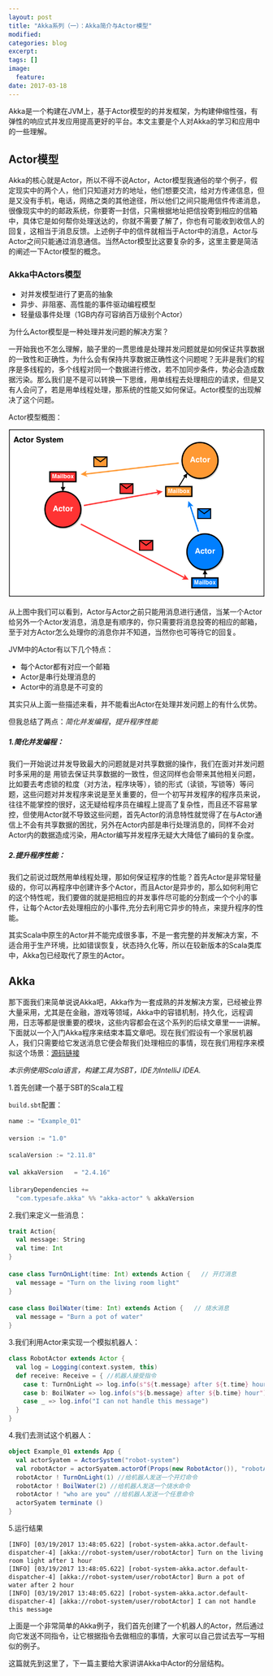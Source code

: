 ```yaml
---
layout: post
title: "Akka系列（一）：Akka简介与Actor模型"
modified:
categories: blog
excerpt:
tags: []
image:
  feature:
date: 2017-03-18
---
```

Akka是一个构建在JVM上，基于Actor模型的的并发框架，为构建伸缩性强，有弹性的响应式并发应用提高更好的平台。本文主要是个人对Akka的学习和应用中的一些理解。

## Actor模型
Akka的核心就是Actor，所以不得不说Actor，Actor模型我通俗的举个例子，假定现实中的两个人，他们只知道对方的地址，他们想要交流，给对方传递信息，但是又没有手机，电话，网络之类的其他途径，所以他们之间只能用信件传递消息，很像现实中的的邮政系统，你要寄一封信，只需根据地址把信投寄到相应的信箱中，具体它是如何帮你处理送达的，你就不需要了解了，你也有可能收到收信人的回复，这相当于消息反馈。上述例子中的信件就相当于Actor中的消息，Actor与Actor之间只能通过消息通信。当然Actor模型比这要复杂的多，这里主要是简洁的阐述一下Actor模型的概念。

### Akka中Actors模型
- 对并发模型进行了更高的抽象
- 异步、非阻塞、高性能的事件驱动编程模型
- 轻量级事件处理（1GB内存可容纳百万级别个Actor）

为什么Actor模型是一种处理并发问题的解决方案？

一开始我也不怎么理解，脑子里的一贯思维是处理并发问题就是如何保证共享数据的一致性和正确性，为什么会有保持共享数据正确性这个问题呢？无非是我们的程序是多线程的，多个线程对同一个数据进行修改，若不加同步条件，势必会造成数据污染。那么我们是不是可以转换一下思维，用单线程去处理相应的请求，但是又有人会问了，若是用单线程处理，那系统的性能又如何保证。Actor模型的出现解决了这个问题。

Actor模型概图：

![Actor模型](/images/actor-model.png)

从上图中我们可以看到，Actor与Actor之前只能用消息进行通信，当某一个Actor给另外一个Actor发消息，消息是有顺序的，你只需要将消息投寄的相应的邮箱，至于对方Actor怎么处理你的消息你并不知道，当然你也可等待它的回复。

JVM中的Actor有以下几个特点：

- 每个Actor都有对应一个邮箱
- Actor是串行处理消息的
- Actor中的消息是不可变的

其实只从上面一些描述来看，并不能看出Actor在处理并发问题上的有什么优势。

但我总结了两点：*简化并发编程*，*提升程序性能*

##### 1.简化并发编程：

我们一开始说过并发导致最大的问题就是对共享数据的操作，我们在面对并发问题时多采用的是
用锁去保证共享数据的一致性，但这同样也会带来其他相关问题，比如要去考虑锁的粒度（对方法，程序块等），锁的形式（读锁，写锁等）等问题，这些问题对并发程序来说是至关重要的，但一个初写并发程序的程序员来说，往往不能掌控的很好，这无疑给程序员在编程上提高了复杂性，而且还不容易掌控，但使用Actor就不导致这些问题，首先Actor的消息特性就觉得了在与Actor通信上不会有共享数据的困扰，另外在Actor内部是串行处理消息的，同样不会对Actor内的数据造成污染，用Actor编写并发程序无疑大大降低了编码的复杂度。

##### 2.提升程序性能：

我们之前说过既然用单线程处理，那如何保证程序的性能？首先Actor是非常轻量级的，你可以再程序中创建许多个Actor，而且Actor是异步的，那么如何利用它的这个特性呢，我们要做的就是把相应的并发事件尽可能的分割成一个个小的事件，让每个Actor去处理相应的小事件,充分去利用它异步的特点，来提升程序的性能。


其实Scala中原生的Actor并不能完成很多事，不是一套完整的并发解决方案，不适合用于生产环境，比如错误恢复，状态持久化等，所以在较新版本的Scala类库中，Akka包已经取代了原生的Actor。

## Akka

那下面我们来简单说说Akka吧，Akka作为一套成熟的并发解决方案，已经被业界大量采用，尤其是在金融，游戏等领域，Akka中的容错机制，持久化，远程调用，日志等都是很重要的模块，这些内容都会在这个系列的后续文章里一一讲解。下面就以一个入门Akka程序来结束本篇文章吧。现在我们假设有一个家居机器人，我们只需要给它发送消息它便会帮我们处理相应的事情，现在我们用程序来模拟这个场景：[源码链接](https://github.com/godpan/akka-demo/tree/master/Example_01)

*本示例使用Scala语言，构建工具为SBT，IDE为IntelliJ IDEA.*

1.首先创建一个基于SBT的Scala工程

`build.sbt`配置：

```scala
name := "Example_01"

version := "1.0"

scalaVersion := "2.11.8"

val akkaVersion   = "2.4.16"

libraryDependencies +=
  "com.typesafe.akka" %% "akka-actor" % akkaVersion
```
2.我们来定义一些消息：

```scala
trait Action{
  val message: String
  val time: Int
}

case class TurnOnLight(time: Int) extends Action {   // 开灯消息
  val message = "Turn on the living room light"
}

case class BoilWater(time: Int) extends Action {   // 烧水消息
  val message = "Burn a pot of water"
}
```
3.我们利用Actor来实现一个模拟机器人：

```scala
class RobotActor extends Actor {
  val log = Logging(context.system, this)
  def receive: Receive = { //机器人接受指令
    case t: TurnOnLight => log.info(s"${t.message} after ${t.time} hour")
    case b: BoilWater => log.info(s"${b.message} after ${b.time} hour")
    case _ => log.info("I can not handle this message")
  }
}
```
4.我们去测试这个机器人：

```scala
object Example_01 extends App {
  val actorSyatem = ActorSystem("robot-system") 
  val robotActor = actorSyatem.actorOf(Props(new RobotActor()), "robotActor") //创建一个机器人
  robotActor ! TurnOnLight(1) //给机器人发送一个开灯命令
  robotActor ! BoilWater(2) //给机器人发送一个烧水命令
  robotActor ! "who are you" //给机器人发送一个任意命令
  actorSyatem terminate ()
}

```
5.运行结果

```
[INFO] [03/19/2017 13:48:05.622] [robot-system-akka.actor.default-dispatcher-4] [akka://robot-system/user/robotActor] Turn on the living room light after 1 hour
[INFO] [03/19/2017 13:48:05.622] [robot-system-akka.actor.default-dispatcher-4] [akka://robot-system/user/robotActor] Burn a pot of water after 2 hour
[INFO] [03/19/2017 13:48:05.622] [robot-system-akka.actor.default-dispatcher-4] [akka://robot-system/user/robotActor] I can not handle this message
```

上面是一个非常简单的Akka例子，我们首先创建了一个机器人的Actor，然后通过向它发送不同指令，让它根据指令去做相应的事情，大家可以自己尝试去写一写相似的例子。

这篇就先到这里了，下一篇主要给大家讲讲Akka中Actor的分层结构。





